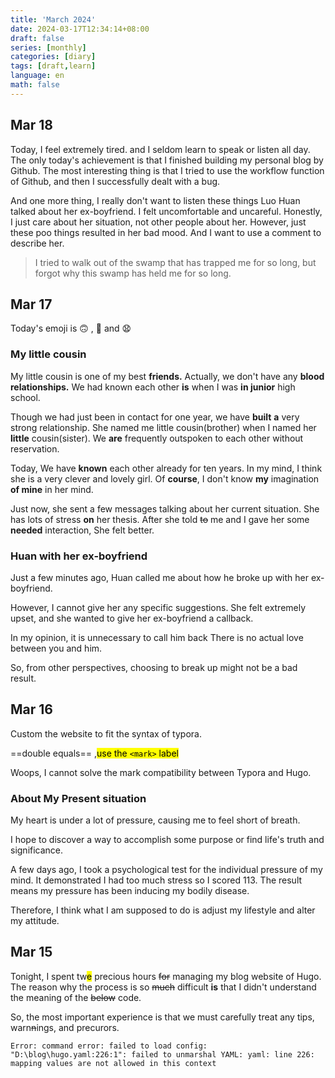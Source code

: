 ```yaml
---
title: 'March 2024'
date: 2024-03-17T12:34:14+08:00
draft: false
series: [monthly]
categories: [diary]
tags: [draft,learn]
language: en
math: false
---
```


## Mar 18

Today, I feel extremely tired. and I seldom learn to speak or listen all day. The only today's achievement is that I finished building my personal blog by Github. The most interesting thing is that I tried to use the workflow function of Github, and then I successfully dealt with a bug.

And one more thing, I really don't want to listen these things Luo Huan talked about her ex-boyfriend. I felt uncomfortable and uncareful. Honestly, I just care about her situation, not other people about her. However, just these poo things resulted in her bad mood. And I want to use a comment to describe her.

> I tried to walk out of the swamp that has trapped me for so long, but forgot why this swamp has held me for so long.



## Mar 17

Today's emoji is :upside_down_face: , :nauseated_face: and :anguished:

### My little cousin

My little cousin is one of my best **friends.** Actually, we don't have any **blood relationships.** We had known each other **is** when I was **in junior** high school.

Though we had just been in contact for one year, we have **built** **a** very strong relationship. She named me little cousin(brother) when I named her **little** cousin(sister). We **are** frequently outspoken to each other without reservation.

Today, We have **known** each other already for ten years. In my mind, I think she is a very clever and lovely girl. Of **course**, I don't know **my** imagination **of mine** in her mind.

Just now, she sent a few messages talking about her current situation. She has lots of stress **on** her thesis. After she told ~~to~~ me and I gave her some **needed** interaction, She felt better.

### Huan with her ex-boyfriend

Just a few minutes ago, Huan called me about how he broke up with her ex-boyfriend.

However, I cannot give her any specific suggestions. She felt extremely upset, and she wanted to give her ex-boyfriend a callback.

In my opinion, it is unnecessary to call him back There is no actual love between you and him.

So, from other perspectives, choosing to break up might not be a bad result.

## Mar 16

Custom the website to fit the syntax of typora.

==double equals== ,<mark>use the `<mark>` label</mark>

Woops, I cannot solve the mark compatibility between Typora and Hugo.

### About My Present situation

My heart is under a lot of pressure, causing me to feel short of breath.

I hope to discover a way to accomplish some purpose or find life's truth and significance.

A few days ago, I took a psychological test for the individual pressure of my mind. It demonstrated I had too much stress so I scored 113. The result means my pressure has been inducing my bodily disease.

Therefore, I think what I am supposed to do is adjust my lifestyle and alter my attitude.

## Mar 15

Tonight, I spent tw<mark>e</mark> precious hours ~~for~~ managing my blog website of Hugo.
The reason why the process is so ~~much~~ difficult **is** that I didn't understand the meaning of the ~~below~~ code.

So, the most important experience is that we must carefully treat any tips, warn~~n~~ings, and precurors.

```shell
Error: command error: failed to load config: "D:\blog\hugo.yaml:226:1": failed to unmarshal YAML: yaml: line 226: mapping values are not allowed in this context
```
